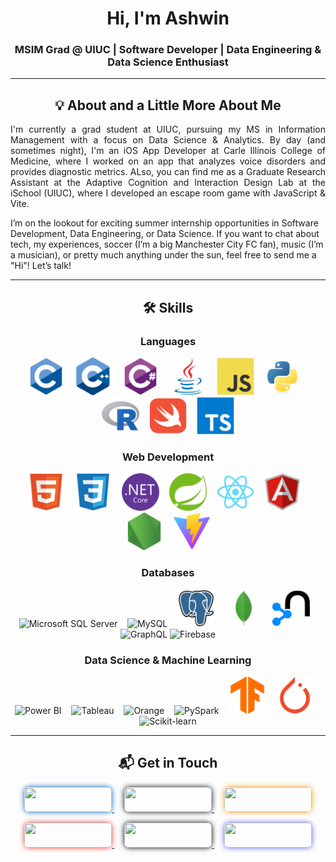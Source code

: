 <h1 align="center">Hi, I'm Ashwin</h1>
<h3 align="center">MSIM Grad @ UIUC | Software Developer | Data Engineering & Data Science Enthusiast</h3>

---

<h2 align="center">💡 About and a Little More About Me</h2>

<p align="justify">
I'm currently a grad student at UIUC, pursuing my MS in Information Management with a focus on Data Science & Analytics. By day (and sometimes night), I'm an iOS App Developer at Carle Illinois College of Medicine, where I worked on an app that analyzes voice disorders and provides diagnostic metrics. ALso, you can find me as a Graduate Research Assistant at the Adaptive Cognition and Interaction Design Lab at the iSchool (UIUC), where I developed an escape room game with JavaScript & Vite.

I’m on the lookout for exciting summer internship opportunities in Software Development, Data Engineering, or Data Science. If you want to chat about tech, my experiences, soccer (I’m a big Manchester City FC fan), music (I’m a musician), or pretty much anything under the sun, feel free to send me a "Hi"! Let’s talk!
</p>

---

<h2 align="center">🛠 Skills</h2>

### <h3 align="center">Languages</h3>  
<p align="center">
  <img src="https://raw.githubusercontent.com/devicons/devicon/master/icons/c/c-original.svg" alt="C" width="60" height="60"/>&nbsp;&nbsp;&nbsp;
  <img src="https://raw.githubusercontent.com/devicons/devicon/master/icons/cplusplus/cplusplus-original.svg" alt="C++" width="60" height="60"/>&nbsp;&nbsp;&nbsp;
  <img src="https://raw.githubusercontent.com/devicons/devicon/master/icons/csharp/csharp-original.svg" alt="C#" width="60" height="60"/>&nbsp;&nbsp;&nbsp;
  <img src="https://raw.githubusercontent.com/devicons/devicon/master/icons/java/java-original.svg" alt="Java" width="60" height="60"/>&nbsp;&nbsp;&nbsp;
  <img src="https://raw.githubusercontent.com/devicons/devicon/master/icons/javascript/javascript-original.svg" alt="JavaScript" width="60" height="60"/>&nbsp;&nbsp;&nbsp;
  <img src="https://raw.githubusercontent.com/devicons/devicon/master/icons/python/python-original.svg" alt="Python" width="60" height="60"/>&nbsp;&nbsp;&nbsp;
  <img src="https://raw.githubusercontent.com/devicons/devicon/master/icons/r/r-original.svg" alt="R" width="60" height="60"/>&nbsp;&nbsp;&nbsp;
  <img src="https://raw.githubusercontent.com/devicons/devicon/master/icons/swift/swift-original.svg" alt="Swift" width="60" height="60"/>&nbsp;&nbsp;&nbsp;
  <img src="https://raw.githubusercontent.com/devicons/devicon/master/icons/typescript/typescript-original.svg" alt="TypeScript" width="60" height="60"/>
</p>

### <h3 align="center">Web Development</h3>  
<p align="center">
  <img src="https://raw.githubusercontent.com/devicons/devicon/master/icons/html5/html5-original.svg" alt="HTML" width="60" height="60"/>&nbsp;&nbsp;&nbsp;
  <img src="https://raw.githubusercontent.com/devicons/devicon/master/icons/css3/css3-original.svg" alt="CSS" width="60" height="60"/>&nbsp;&nbsp;&nbsp;
    <img src="https://raw.githubusercontent.com/devicons/devicon/master/icons/dotnetcore/dotnetcore-original.svg" alt=".NET" width="60" height="60"/>&nbsp;&nbsp;&nbsp;
  <img src="https://raw.githubusercontent.com/devicons/devicon/master/icons/spring/spring-original.svg" alt="Spring" width="60" height="60"/>&nbsp;&nbsp;&nbsp;
  <img src="https://raw.githubusercontent.com/devicons/devicon/master/icons/react/react-original.svg" alt="React" width="60" height="60"/>&nbsp;&nbsp;&nbsp;
  <img src="https://raw.githubusercontent.com/devicons/devicon/master/icons/angularjs/angularjs-original.svg" alt="Angular" width="60" height="60"/>&nbsp;&nbsp;&nbsp;
  <img src="https://raw.githubusercontent.com/devicons/devicon/master/icons/nodejs/nodejs-original.svg" alt="Node.js" width="60" height="60"/>&nbsp;&nbsp;&nbsp;
  <img src="https://raw.githubusercontent.com/devicons/devicon/master/icons/vitejs/vitejs-original.svg" alt="Vite.js" width="60" height="60"/>
</p>

### <h3 align="center">Databases</h3>  
<p align="center">
  <img src="https://www.svgrepo.com/show/303229/microsoft-sql-server-logo.svg" alt="Microsoft SQL Server" width="60" height="60"/>&nbsp;&nbsp;&nbsp;
  <img src="https://www.freepnglogos.com/uploads/logo-mysql-png/logo-mysql-development-mysql-logo-code-icon-9.png" alt="MySQL" width="60" height="60"/>&nbsp;&nbsp;&nbsp;
  <img src="https://raw.githubusercontent.com/devicons/devicon/master/icons/postgresql/postgresql-original.svg" alt="PostgreSQL" width="60" height="60"/>&nbsp;&nbsp;&nbsp;
  <img src="https://raw.githubusercontent.com/devicons/devicon/master/icons/mongodb/mongodb-original.svg" alt="MongoDB" width="60" height="60"/>&nbsp;&nbsp;&nbsp;
  <img src="https://raw.githubusercontent.com/devicons/devicon/master/icons/neo4j/neo4j-original.svg" alt="Neo4j" width="60" height="60"/>&nbsp;&nbsp;&nbsp;
  <img src="https://upload.wikimedia.org/wikipedia/commons/1/17/GraphQL_Logo.svg" alt="GraphQL" width="60" height="60"/>
  <img src="https://cdn.worldvectorlogo.com/logos/firebase-1.svg" alt="Firebase" width="60" height="60"/>
</p>

### <h3 align="center">Data Science & Machine Learning</h3>  
<p align="center">
  <img src="https://raw.githubusercontent.com/microsoft/PowerBI-Icons/main/SVG/Power-BI.svg" alt="Power BI" width="60" height="60"/>&nbsp;&nbsp;&nbsp;
  <img src="https://cdn.worldvectorlogo.com/logos/tableau-software.svg" alt="Tableau" width="60" height="60"/>&nbsp;&nbsp;&nbsp;
  <img src="https://yt3.googleusercontent.com/zGuOSnJjoKKaYEVi2GJ07SJfheg60N1UlmSu5xpOxKR5T9dOnerR15A_TMp_V_WhBB8PPw9KE8A=s160-c-k-c0x00ffffff-no-rj" alt="Orange" width="60" height="60"/>&nbsp;&nbsp;&nbsp;
  <img src="https://upload.wikimedia.org/wikipedia/commons/f/f3/Apache_Spark_logo.svg" alt="PySpark" width="60" height="60"/>&nbsp;&nbsp;&nbsp;
    <img src="https://raw.githubusercontent.com/devicons/devicon/master/icons/tensorflow/tensorflow-original.svg" alt="TensorFlow" width="60" height="60"/>&nbsp;&nbsp;&nbsp;
  <img src="https://raw.githubusercontent.com/devicons/devicon/master/icons/pytorch/pytorch-original.svg" alt="PyTorch" width="60" height="60"/>&nbsp;&nbsp;&nbsp;
  <img src="https://upload.wikimedia.org/wikipedia/commons/0/05/Scikit_learn_logo_small.svg" alt="Scikit-learn" width="60" height="60"/>
</p>

---

<h2 align="center">📬 Get in Touch</h2>
<p align="center"> 
  <a href="https://www.linkedin.com/in/yourprofile"> 
    <img src="https://img.shields.io/badge/-LinkedIn-0A66C2?style=for-the-badge&logo=linkedin&logoColor=white" width="140" height="40" style="border-radius:8px; box-shadow: 0 0 8px #0A66C2; font-family: 'Segoe UI', sans-serif;"/> 
  </a> 
  &nbsp;&nbsp;&nbsp; 
  <a href="https://medium.com/@ashwinshan2001"> 
    <img src="https://img.shields.io/badge/-Medium-12100E?style=for-the-badge&logo=medium&logoColor=white" width="140" height="40" style="border-radius:8px; box-shadow: 0 0 8px #12100E; font-family: 'Segoe UI', sans-serif;"/> 
  </a> 
  &nbsp;&nbsp;&nbsp; 
  <a href="https://leetcode.com/19_ashwin"> 
    <img src="https://img.shields.io/badge/-LeetCode-FFA116?style=for-the-badge&logo=leetcode&logoColor=black" width="140" height="40" style="border-radius:8px; box-shadow: 0 0 8px #FFA116; font-family: 'Segoe UI', sans-serif;"/> 
  </a> 
</p>
<p align="center">
  <a href="mailto:ashwinshan2001@gmail.com"> 
    <img src="https://img.shields.io/badge/-Email-EA4335?style=for-the-badge&logo=gmail&logoColor=white" width="140" height="40" style="border-radius:8px; box-shadow: 0 0 8px #EA4335; font-family: 'Segoe UI', sans-serif;"/> 
  </a> 
  &nbsp;&nbsp;&nbsp; 
  <a href="https://x.com/mt_twitter_acc"> 
    <img src="https://img.shields.io/badge/-Twitter-000000?style=for-the-badge&logo=x&logoColor=white" width="140" height="40" style="border-radius:8px; box-shadow: 0 0 8px #000000; font-family: 'Segoe UI', sans-serif;"/> 
  </a> 
  &nbsp;&nbsp;&nbsp; 
  <a href="https://discord.com/users/your_discord_id"> 
    <img src="https://img.shields.io/badge/-Discord-5865F2?style=for-the-badge&logo=discord&logoColor=white" width="140" height="40" style="border-radius:8px; box-shadow: 0 0 8px #5865F2; font-family: 'Segoe UI', sans-serif;"/> 
  </a> 
</p>
